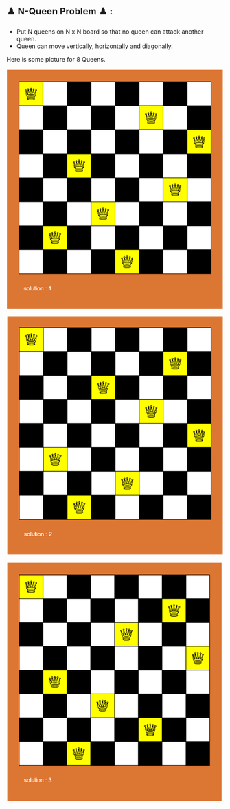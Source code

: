 ## :chess_pawn: N-Queen Problem :chess_pawn: :
 
- Put N queens on N x N board so that no queen can attack another queen.
- Queen can move vertically, horizontally and diagonally.

Here is some picture for 8 Queens.

![img1](https://github.com/arr-swartz/Chess-Problems/blob/main/N-Queen%20Problem/Captur1e.PNG?raw=true)

![img2](https://github.com/arr-swartz/Chess-Problems/blob/main/N-Queen%20Problem/Captur2e.PNG?raw=true)

![img3](https://github.com/arr-swartz/Chess-Problems/blob/main/N-Queen%20Problem/Capture3.PNG?raw=true)

